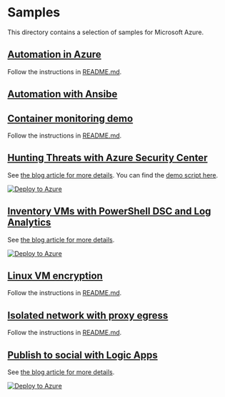 # Samples #

This directory contains a selection of samples for Microsoft Azure.

## [Automation in Azure](automation-in-azure/) ##

Follow the instructions in [README.md](automation-in-azure/README.md).

## [Automation with Ansibe](automation-with-ansible/) ##

## [Container monitoring demo](container-monitoring-demo/) ##

Follow the instructions in [README.md](container-monitoring-demo/README.md).

## [Hunting Threats with Azure Security Center](hunting-threats-with-asc/) ##

See [the blog article for more details](https://blog.peterschen.de/hunting-threats-with-azure-security-center/). You can find the [demo script here](hunting-threats-with-asc/README.md).

[![Deploy to Azure](https://azuredeploy.net/deploybutton.png)](https://portal.azure.com/#create/Microsoft.Template/uri/https%3A%2F%2Fraw.githubusercontent.com%2Fpeterschen%2Fblog%2Fmaster%2Fsamples%2Fhunting-threats-with-asc%2Fazuredeploy.json)

## [Inventory VMs with PowerShell DSC and Log Analytics](inventory-with-dsc-and-la/) ##

See [the blog article for more details](https://blog.peterschen.de/inventory-vms-with-powershell-dsc-and-log-analytics/).

[![Deploy to Azure](https://azuredeploy.net/deploybutton.png)](https://portal.azure.com/#create/Microsoft.Template/uri/https%3A%2F%2Fraw.githubusercontent.com%2Fpeterschen%2Fblog%2Fmaster%2Fsamples%2Finventory-with-dsc-and-la%2Fazuredeploy.json)

## [Linux VM encryption](linux-vm-encryption/) ##

Follow the instructions in [README.md](linux-vm-encryption/README.md).

## [Isolated network with proxy egress](proxy-egress/) ##

Follow the instructions in [README.md](linux-vm-encryption/README.md).

## [Publish to social with Logic Apps](publish-to-social-with-logic-apps) ##

See [the blog article for more details](https://blog.peterschen.de/https://blog.peterschen.de/publish-to-social-with-logic-apps/).

[![Deploy to Azure](https://azuredeploy.net/deploybutton.png)](https://portal.azure.com/#create/Microsoft.Template/uri/https%3A%2F%2Fraw.githubusercontent.com%2Fpeterschen%2Fblog%2Fmaster%2Fsamples%2Fpublish-to-social-with-logic-apps%2Fazuredeploy.json)